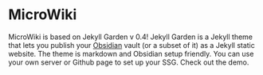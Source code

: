 # MicroWiki

MicroWiki is based on Jekyll Garden v 0.4! Jekyll Garden is a Jekyll theme that lets you publish your [Obsidian](https://obsidian.md/) vault (or a subset of it) as a Jekyll static website. The theme is markdown and Obsidian setup friendly. You can use your own server or Github page to set up your SSG. Check out the demo.
